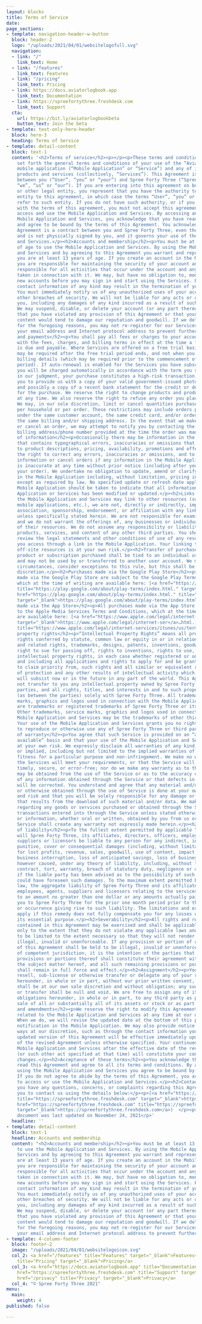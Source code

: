 ```yaml
---
layout: blocks
title: Terms of Service
date: 
page_sections:
- template: navigation-header-w-button
  block: header-2
  logo: "/uploads/2021/04/01/websitelogofull.svg"
  navigation:
  - link: "/"
    link_text: Home
  - link: "/features"
    link_text: Features
  - link: "/pricing"
    link_text: Pricing
  - link: https://docs.aviatorlogbook.app
    link_text: Documentation
  - link: https://spreefortythree.freshdesk.com
    link_text: Support
  cta:
    url: https://bit.ly/aviatorlogbookbeta
    button_text: Join the beta
- template: text-only-hero-header
  block: hero-3
  heading: Terms of Service
- template: detail-content
  block: text-1
  content: '<h2>Terms of service</h2><p></p><p>These terms and conditions (“Agreement”)
    set forth the general terms and conditions of your use of the “Aviator Logbook”
    mobile application (“Mobile Application” or “Service”) and any of its related
    products and services (collectively, “Services”). This Agreement is legally binding
    between you (“User”, “you” or “your”) and Spree Forty Three (“Spree Forty Three”,
    “we”, “us” or “our”). If you are entering into this agreement on behalf of a business
    or other legal entity, you represent that you have the authority to bind such
    entity to this agreement, in which case the terms “User”, “you” or “your” shall
    refer to such entity. If you do not have such authority, or if you do not agree
    with the terms of this agreement, you must not accept this agreement and may not
    access and use the Mobile Application and Services. By accessing and using the
    Mobile Application and Services, you acknowledge that you have read, understood,
    and agree to be bound by the terms of this Agreement. You acknowledge that this
    Agreement is a contract between you and Spree Forty Three, even though it is electronic
    and is not physically signed by you, and it governs your use of the Mobile Application
    and Services.</p><h2>Accounts and membership</h2><p>You must be at least 13 years
    of age to use the Mobile Application and Services. By using the Mobile Application
    and Services and by agreeing to this Agreement you warrant and represent that
    you are at least 13 years of age. If you create an account in the Mobile Application,
    you are responsible for maintaining the security of your account and you are fully
    responsible for all activities that occur under the account and any other actions
    taken in connection with it. We may, but have no obligation to, monitor and review
    new accounts before you may sign in and start using the Services. Providing false
    contact information of any kind may result in the termination of your account.
    You must immediately notify us of any unauthorized uses of your account or any
    other breaches of security. We will not be liable for any acts or omissions by
    you, including any damages of any kind incurred as a result of such acts or omissions.
    We may suspend, disable, or delete your account (or any part thereof) if we determine
    that you have violated any provision of this Agreement or that your conduct or
    content would tend to damage our reputation and goodwill. If we delete your account
    for the foregoing reasons, you may not re-register for our Services. We may block
    your email address and Internet protocol address to prevent further registration.</p><h2>Billing
    and payments</h2><p>You shall pay all fees or charges to your account in accordance
    with the fees, charges, and billing terms in effect at the time a fee or charge
    is due and payable. Where Services are offered on a free trial basis, payment
    may be required after the free trial period ends, and not when you enter your
    billing details (which may be required prior to the commencement of the free trial
    period). If auto-renewal is enabled for the Services you have subscribed for,
    you will be charged automatically in accordance with the term you selected. If,
    in our judgment, your purchase constitutes a high-risk transaction, we will require
    you to provide us with a copy of your valid government-issued photo identification,
    and possibly a copy of a recent bank statement for the credit or debit card used
    for the purchase. We reserve the right to change products and product pricing
    at any time. We also reserve the right to refuse any order you place with us.
    We may, in our sole discretion, limit or cancel quantities purchased per person,
    per household or per order. These restrictions may include orders placed by or
    under the same customer account, the same credit card, and/or orders that use
    the same billing and/or shipping address. In the event that we make a change to
    or cancel an order, we may attempt to notify you by contacting the e-mail and/or
    billing address/phone number provided at the time the order was made.</p><h2>Accuracy
    of information</h2><p>Occasionally there may be information in the Mobile Application
    that contains typographical errors, inaccuracies or omissions that may relate
    to product descriptions, pricing, availability, promotions and offers. We reserve
    the right to correct any errors, inaccuracies or omissions, and to change or update
    information or cancel orders if any information in the Mobile Application or Services
    is inaccurate at any time without prior notice (including after you have submitted
    your order). We undertake no obligation to update, amend or clarify information
    in the Mobile Application including, without limitation, pricing information,
    except as required by law. No specified update or refresh date applied in the
    Mobile Application should be taken to indicate that all information in the Mobile
    Application or Services has been modified or updated.</p><h2>Links to other resources</h2><p>Although
    the Mobile Application and Services may link to other resources (such as websites,
    mobile applications, etc.), we are not, directly or indirectly, implying any approval,
    association, sponsorship, endorsement, or affiliation with any linked resource,
    unless specifically stated herein. We are not responsible for examining or evaluating,
    and we do not warrant the offerings of, any businesses or individuals or the content
    of their resources. We do not assume any responsibility or liability for the actions,
    products, services, and content of any other third parties. You should carefully
    review the legal statements and other conditions of use of any resource which
    you access through a link in the Mobile Application. Your linking to any other
    off-site resources is at your own risk.</p><h2>Transfer of purchased products</h2><p>Any
    product or subscription purchased shall be tied to an individual user account,
    and may not be used by or transferred to another user account. We may, in exceptional
    circumstances, consider exceptions to this rule, but this shall be at our own
    discretion.</p><h2>Purchases made via the Google Play Store</h2><p>All purchases
    made via the Google Play Store are subject to the Google Play Terms of Service,
    which at the time of writing are available here: [<a href="https://play.google.com/about/play-terms/index.html."
    title="https://play.google.com/about/play-terms/index.html." target="_blank">https://play.google.com/about/play-terms/index.html.</a>](<a
    href="https://play.google.com/about/play-terms/index.html." title="https://play.google.com/about/play-terms/index.html."
    target="_blank">https://play.google.com/about/play-terms/index.html.</a>)</p><h2>Purchases
    made via the App Store</h2><p>All purchases made via the App Store are subject
    to the Apple Media Services Terms and Conditions, which at the time of writing
    are available here: [<a href="https://www.apple.com/legal/internet-ser" title="https://www.apple.com/legal/internet-ser"
    target="_blank">https://www.apple.com/legal/internet-ser</a>…html.](<a href="https://www.apple.com/legal/internet-services/itunes/us/terms.html."
    title="https://www.apple.com/legal/internet-services/itunes/us/terms.html." target="_blank">https://www.apple.com/legal/internet-services/itunes/us/terms.html.</a>)</p><h2>Intellectual
    property rights</h2><p>“Intellectual Property Rights” means all present and future
    rights conferred by statute, common law or equity in or in relation to any copyright
    and related rights, trademarks, designs, patents, inventions, goodwill and the
    right to sue for passing off, rights to inventions, rights to use, and all other
    intellectual property rights, in each case whether registered or unregistered
    and including all applications and rights to apply for and be granted, rights
    to claim priority from, such rights and all similar or equivalent rights or forms
    of protection and any other results of intellectual activity which subsist or
    will subsist now or in the future in any part of the world. This Agreement does
    not transfer to you any intellectual property owned by Spree Forty Three or third
    parties, and all rights, titles, and interests in and to such property will remain
    (as between the parties) solely with Spree Forty Three. All trademarks, service
    marks, graphics and logos used in connection with the Mobile Application and Services,
    are trademarks or registered trademarks of Spree Forty Three or its licensors.
    Other trademarks, service marks, graphics and logos used in connection with the
    Mobile Application and Services may be the trademarks of other third parties.
    Your use of the Mobile Application and Services grants you no right or license
    to reproduce or otherwise use any of Spree Forty Three or third party trademarks.</p><h2>Disclaimer
    of warranty</h2><p>You agree that such Service is provided on an “as is” and “as
    available” basis and that your use of the Mobile Application and Services is solely
    at your own risk. We expressly disclaim all warranties of any kind, whether express
    or implied, including but not limited to the implied warranties of merchantability,
    fitness for a particular purpose and non-infringement. We make no warranty that
    the Services will meet your requirements, or that the Service will be uninterrupted,
    timely, secure, or error-free; nor do we make any warranty as to the results that
    may be obtained from the use of the Service or as to the accuracy or reliability
    of any information obtained through the Service or that defects in the Service
    will be corrected. You understand and agree that any material and/or data downloaded
    or otherwise obtained through the use of Service is done at your own discretion
    and risk and that you will be solely responsible for any damage or loss of data
    that results from the download of such material and/or data. We make no warranty
    regarding any goods or services purchased or obtained through the Service or any
    transactions entered into through the Service unless stated otherwise. No advice
    or information, whether oral or written, obtained by you from us or through the
    Service shall create any warranty not expressly made herein.</p><h2>Limitation
    of liability</h2><p>To the fullest extent permitted by applicable law, in no event
    will Spree Forty Three, its affiliates, directors, officers, employees, agents,
    suppliers or licensors be liable to any person for any indirect, incidental, special,
    punitive, cover or consequential damages (including, without limitation, damages
    for lost profits, revenue, sales, goodwill, use of content, impact on business,
    business interruption, loss of anticipated savings, loss of business opportunity)
    however caused, under any theory of liability, including, without limitation,
    contract, tort, warranty, breach of statutory duty, negligence or otherwise, even
    if the liable party has been advised as to the possibility of such damages or
    could have foreseen such damages. To the maximum extent permitted by applicable
    law, the aggregate liability of Spree Forty Three and its affiliates, officers,
    employees, agents, suppliers and licensors relating to the services will be limited
    to an amount no greater than one dollar or any amounts actually paid in cash by
    you to Spree Forty Three for the prior one month period prior to the first event
    or occurrence giving rise to such liability. The limitations and exclusions also
    apply if this remedy does not fully compensate you for any losses or fails of
    its essential purpose.</p><h2>Severability</h2><p>All rights and restrictions
    contained in this Agreement may be exercised and shall be applicable and binding
    only to the extent that they do not violate any applicable laws and are intended
    to be limited to the extent necessary so that they will not render this Agreement
    illegal, invalid or unenforceable. If any provision or portion of any provision
    of this Agreement shall be held to be illegal, invalid or unenforceable by a court
    of competent jurisdiction, it is the intention of the parties that the remaining
    provisions or portions thereof shall constitute their agreement with respect to
    the subject matter hereof, and all such remaining provisions or portions thereof
    shall remain in full force and effect.</p><h2>Assignment</h2><p>You may not assign,
    resell, sub-license or otherwise transfer or delegate any of your rights or obligations
    hereunder, in whole or in part, without our prior written consent, which consent
    shall be at our own sole discretion and without obligation; any such assignment
    or transfer shall be null and void. We are free to assign any of its rights or
    obligations hereunder, in whole or in part, to any third party as part of the
    sale of all or substantially all of its assets or stock or as part of a merger.</p><h2>Changes
    and amendments</h2><p>We reserve the right to modify this Agreement or its terms
    related to the Mobile Application and Services at any time at our discretion.
    When we do, we will revise the updated date at the bottom of this page, post a
    notification in the Mobile Application. We may also provide notice to you in other
    ways at our discretion, such as through the contact information you have provided.</p><p>An
    updated version of this Agreement will be effective immediately upon the posting
    of the revised Agreement unless otherwise specified. Your continued use of the
    Mobile Application and Services after the effective date of the revised Agreement
    (or such other act specified at that time) will constitute your consent to those
    changes.</p><h2>Acceptance of these terms</h2><p>You acknowledge that you have
    read this Agreement and agree to all its terms and conditions. By accessing and
    using the Mobile Application and Services you agree to be bound by this Agreement.
    If you do not agree to abide by the terms of this Agreement, you are not authorized
    to access or use the Mobile Application and Services.</p><h2>Contacting us</h2><p>If
    you have any questions, concerns, or complaints regarding this Agreement, we encourage
    you to contact us using the details below:</p><p>[<a href="https://spreefortythree.freshdesk.com"
    title="https://spreefortythree.freshdesk.com" target="_blank">https://spreefortythree.freshdesk.com</a>](<a
    href="https://spreefortythree.freshdesk.com" title="https://spreefortythree.freshdesk.com"
    target="_blank">https://spreefortythree.freshdesk.com</a>)  </p><p>support@spreefortythree.com</p><p>This
    document was last updated on November 24, 2021</p>'
  headline: ''
- template: detail-content
  block: text-1
  headline: Accounts and membership
  content: "<h2>Accounts and membership</h2><p>You must be at least 13 years of age
    to use the Mobile Application and Services. By using the Mobile Application and
    Services and by agreeing to this Agreement you warrant and represent that you
    are at least 13 years of age. If you create an account in the Mobile Application,
    you are responsible for maintaining the security of your account and you are fully
    responsible for all activities that occur under the account and any other actions
    taken in connection with it. We may, but have no obligation to, monitor and review
    new accounts before you may sign in and start using the Services. Providing false
    contact information of any kind may result in the termination of your account.
    You must immediately notify us of any unauthorized uses of your account or any
    other breaches of security. We will not be liable for any acts or omissions by
    you, including any damages of any kind incurred as a result of such acts or omissions.
    We may suspend, disable, or delete your account (or any part thereof) if we determine
    that you have violated any provision of this Agreement or that your conduct or
    content would tend to damage our reputation and goodwill. If we delete your account
    for the foregoing reasons, you may not re-register for our Services. We may block
    your email address and Internet protocol address to prevent further registration.</p>"
- template: 4-column-footer
  block: footer-2
  image: "/uploads/2021/04/01/websitelogoicon.svg"
  col_2: <a href="/features" title="Features" target="_blank">Features</a><br><a href="/pricing"
    title="Pricing" target="_blank">Pricing</a>
  col_3: <a href="https://docs.aviatorlogbook.app" title="Documentation" target="_blank">Documentation</a><br><a
    href="https://spreefortythree.freshdesk.com" title="Support" target="_blank">Support</a><br><a
    href="/privacy" title="Privacy" target="_blank">Privacy</a>
  col_4: "© Spree Forty Three 2021"
menu:
  main:
    weight: 4
published: false

---
```

